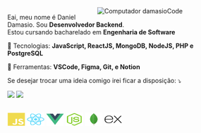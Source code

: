 <img src="computer-illustration.png" min-width="300px" max-width="300px" width="300px" align="right" alt="Computador damasioCode">

<p align="left"> 
  Eai, meu nome é Daniel Damasio. Sou <strong>Desenvolvedor Backend</strong>.<br>
  Estou cursando bacharelado em <strong>Engenharia de Software</strong>
</p>

<p align="left">
  🦄 Tecnologias: <strong>JavaScript, ReactJS, MongoDB, NodeJS, PHP e PostgreSQL</strong>
</p>

<p align="left">
  💼 Ferramentas: <strong>VSCode, Figma, Git, e Notion</strong>
</p>

<p align="left">
  Se desejar trocar uma ideia comigo irei ficar a disposição: ⤵️
</p>

<p align="left">
  <a href="https://www.instagram.com/damasioCode/" alt="Instagram">
  <img src="https://img.shields.io/badge/-Instagram-DF0174?style=for-the-badge&logo=instagram&logoColor=white&link=https://www.instagram.com/damasio.code/"/></a>
  
  <a href="https://www.linkedin.com/in/daniel-damasio-6370011a6/" alt="Linkedin">
  <img src="https://img.shields.io/badge/-Linkedin-0e76a8?style=for-the-badge&logo=Linkedin&logoColor=white&link=https://www.linkedin.com/in/damasiocode" /></a>

</p>  

<p align="left" style="display: inline_block;"><br>
  <img align="center" alt="Javascript" height="30" width="40" src="https://raw.githubusercontent.com/devicons/devicon/master/icons/javascript/javascript-plain.svg">
  <img align="center" alt="ReactJS" height="30" width="40" src="https://raw.githubusercontent.com/devicons/devicon/master/icons/react/react-original.svg">
  <img align="center" alt="VueJS" height="30" width="40" src="https://raw.githubusercontent.com/devicons/devicon/master/icons/vuejs/vuejs-original.svg">
  <img align="center" alt="NodeJS" height="30" width="40" src="https://raw.githubusercontent.com/devicons/devicon/master/icons/nodejs/nodejs-plain.svg">
  <img align="center" alt="MongoDB" height="30" width="40" src="https://raw.githubusercontent.com/devicons/devicon/master/icons/mongodb/mongodb-original.svg">
  <img align="center" alt="Express" height="30" width="40" src="https://raw.githubusercontent.com/devicons/devicon/master/icons/express/express-original.svg">
</p>
